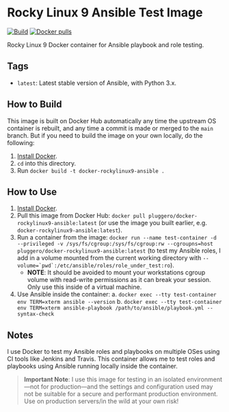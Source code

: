 # Rocky Linux 9 Ansible Test Image

[![Build](https://github.com/pluggero/docker-rockylinux9-ansible/actions/workflows/build.yml/badge.svg)](https://github.com/pluggero/docker-rockylinux9-ansible/actions/workflows/build.yml) [![Docker pulls](https://img.shields.io/docker/pulls/pluggero/docker-rockylinux9-ansible.svg?maxAge=2592000)](https://hub.docker.com/r/pluggero/docker-rockylinux9-ansible/)

Rocky Linux 9 Docker container for Ansible playbook and role testing.

## Tags

- `latest`: Latest stable version of Ansible, with Python 3.x.

## How to Build

This image is built on Docker Hub automatically any time the upstream OS container is rebuilt, and any time a commit is made or merged to the `main` branch. But if you need to build the image on your own locally, do the following:

1. [Install Docker](https://docs.docker.com/engine/installation/).
2. `cd` into this directory.
3. Run `docker build -t docker-rockylinux9-ansible .`

## How to Use

1. [Install Docker](https://docs.docker.com/engine/installation/).
2. Pull this image from Docker Hub: `docker pull pluggero/docker-rockylinux9-ansible:latest` (or use the image you built earlier, e.g. `docker-rockylinux9-ansible:latest`).
3. Run a container from the image: `docker run --name test-container -d --privileged -v /sys/fs/cgroup:/sys/fs/cgroup:rw --cgroupns=host pluggero/docker-rockylinux9-ansible:latest` (to test my Ansible roles, I add in a volume mounted from the current working directory with ``--volume=`pwd`:/etc/ansible/roles/role_under_test:ro``).
   - **NOTE**: It should be avoided to mount your workstations cgroup volume with read-write permissions as it can break your session. Only use this inside of a virtual machine.
4. Use Ansible inside the container:
   a. `docker exec --tty test-container env TERM=xterm ansible --version`
   b. `docker exec --tty test-container env TERM=xterm ansible-playbook /path/to/ansible/playbook.yml --syntax-check`

## Notes

I use Docker to test my Ansible roles and playbooks on multiple OSes using CI tools like Jenkins and Travis. This container allows me to test roles and playbooks using Ansible running locally inside the container.

> **Important Note**: I use this image for testing in an isolated environment—not for production—and the settings and configuration used may not be suitable for a secure and performant production environment. Use on production servers/in the wild at your own risk!

